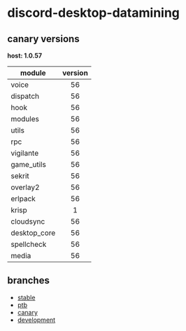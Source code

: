 # discord-desktop-datamining

## canary versions

**host: 1.0.57**

| module | version |
| ------ | :-----: |
| voice | 56 |
| dispatch | 56 |
| hook | 56 |
| modules | 56 |
| utils | 56 |
| rpc | 56 |
| vigilante | 56 |
| game_utils | 56 |
| sekrit | 56 |
| overlay2 | 56 |
| erlpack | 56 |
| krisp | 1 |
| cloudsync | 56 |
| desktop_core | 56 |
| spellcheck | 56 |
| media | 56 |

## branches

- [stable](https://github.com/OpenAsar/discord-desktop-datamining/tree/stable)
- [ptb](https://github.com/OpenAsar/discord-desktop-datamining/tree/ptb)
- [canary](https://github.com/OpenAsar/discord-desktop-datamining/tree/canary)
- [development](https://github.com/OpenAsar/discord-desktop-datamining/tree/development)